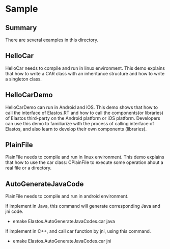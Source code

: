 # Sample

## Summary
There are several examples in this directory.

## HelloCar

HelloCar needs to compile and run in linux environment.
This demo explains that how to write a CAR class with an inheritance structure and how to write a singleton class.

## HelloCarDemo

HelloCarDemo can run in Android and iOS.
This demo shows that how to call the interface of Elastos.RT and how to call the components(or libraries) of Elastos third-party on the Android platform or iOS platform. 
Developers can use this demo to familiarize with the process of calling interface of Elastos, and also learn to develop their own components (libraries).

## PlainFile

PlainFile needs to compile and run in linux environment.
This demo explains that how to use the car class: CPlainFile to execute some operation ahout a real file or a directory.

## AutoGenerateJavaCode

PlainFile needs to compile and run in android environment.

If implement in Java, this command will generate corresponding Java and jni code.
* emake Elastos.AutoGenerateJavaCodes.car java

If implement in C++, and call car function by jni, using this command.
* emake Elastos.AutoGenerateJavaCodes.car jni
